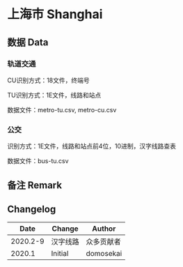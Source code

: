# 上海市 Shanghai

## 数据 Data

### 轨道交通

CU识别方式：18文件，终端号

TU识别方式：1E文件，线路和站点

数据文件：metro-tu.csv, metro-cu.csv

### 公交

识别方式：1E文件，线路和站点前4位，10进制，汉字线路查表

数据文件：bus-tu.csv

## 备注 Remark

## Changelog

Date | Change | Author
-----|--------|-------
2020.2-9 | 汉字线路 | 众多贡献者
2020.1 | Initial | domosekai
